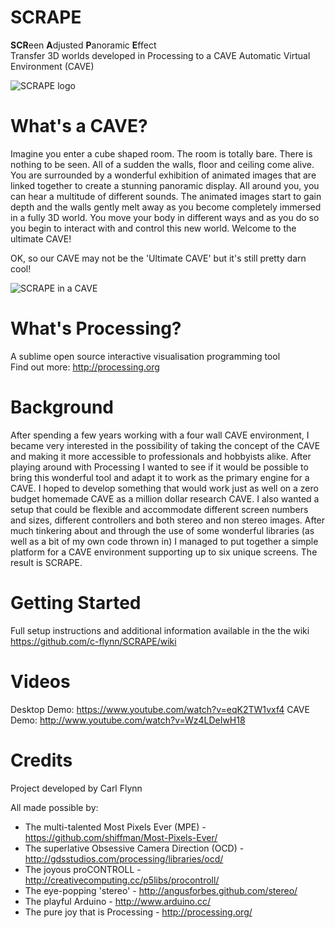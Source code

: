 SCRAPE
======

**SCR**een **A**djusted **P**anoramic **E**ffect    
Transfer 3D worlds developed in Processing to a CAVE Automatic Virtual Environment (CAVE)

![SCRAPE logo](https://dl.dropbox.com/u/29093681/SCRAPE_logo.png)


What's a CAVE?
==============

Imagine you enter a cube shaped room.  The room is totally bare.  There is nothing to be seen.  All of a sudden the walls, floor and ceiling come alive.  You are surrounded by a wonderful exhibition of animated images that are linked together to create a stunning panoramic display.  All around you, you can hear a multitude of different sounds.  The animated images start to gain depth and the walls gently melt away as you become completely immersed in a fully 3D world.  You move your body in different ways and as you do so you begin to interact with and control this new world.  Welcome to the ultimate CAVE! 

OK, so our CAVE may not be the 'Ultimate CAVE' but it's still pretty darn cool!

![SCRAPE in a CAVE](https://dl.dropbox.com/u/29093681/SCRAPE-in-a-CAVE.jpg)


What's Processing?
==================

A sublime open source interactive visualisation programming tool   
Find out more: http://processing.org


Background
==========

After spending a few years working with a four wall CAVE environment, I became very interested in the possibility of taking the concept of the CAVE and making it more accessible to professionals and hobbyists alike.  After playing around with Processing I wanted to see if it would be possible to bring this wonderful tool and adapt it to work as the primary engine for a CAVE.  I hoped to develop something that would work just as well on a zero budget homemade CAVE as a million dollar research CAVE.  I also wanted a setup that could be flexible and accommodate different screen numbers and sizes, different controllers and both stereo and non stereo images.  After much tinkering about and through the use of some wonderful libraries (as well as a bit of my own code thrown in) I managed to put together a simple platform for a CAVE environment supporting up to six unique screens.  The result is SCRAPE.


Getting Started
===============

Full setup instructions and additional information available in the the wiki   
https://github.com/c-flynn/SCRAPE/wiki


Videos
======

Desktop Demo: https://www.youtube.com/watch?v=eqK2TW1vxf4
CAVE Demo: http://www.youtube.com/watch?v=Wz4LDeIwH18


Credits
=======

Project developed by Carl Flynn

All made possible by:
 *   The multi-talented Most Pixels Ever (MPE) - https://github.com/shiffman/Most-Pixels-Ever/
 *   The superlative Obsessive Camera Direction (OCD) - http://gdsstudios.com/processing/libraries/ocd/
 *   The joyous proCONTROLL - http://creativecomputing.cc/p5libs/procontroll/
 *   The eye-popping 'stereo' - http://angusforbes.github.com/stereo/
 *   The playful Arduino - http://www.arduino.cc/
 *   The pure joy that is Processing - http://processing.org/
